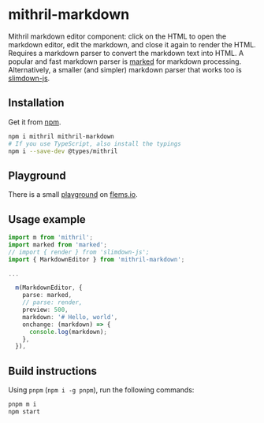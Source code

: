 # mithril-markdown

Mithril markdown editor component: click on the HTML to open the markdown editor, edit the markdown, and close it again to render the HTML. Requires a markdown parser to convert the markdown text into HTML. A popular and fast markdown parser is [marked](https://www.npmjs.com/package/marked) for markdown processing. Alternatively, a smaller (and simpler) markdown parser that works too is [slimdown-js](https://www.npmjs.com/package/slimdown-js).

## Installation

Get it from [npm](https://www.npmjs.com/package/mithril-markdown).

```bash
npm i mithril mithril-markdown
# If you use TypeScript, also install the typings
npm i --save-dev @types/mithril
```

## Playground

There is a small [playground](https://flems.io/#0=N4IgzgpgNhDGAuEAmIBcIB08wgDQgDMBLGHVAbVADsBDAWwjU2zxFgHsrEumi6AHdgCd4AAmCihEKkghDRAX1EEh7OqIDkYKHyTsA7lQC0AKzAaA3AB0qHKmDEBZAJ6OaQgNZ7DAUSRF4YVEAXlE3T28qPwDhDHCvAyj-QKFrKhs7B1EfAA96fhgQ0QAKAEoQgD5xG1FRTLEHGkQi4Bra0Tp3BMNUUQADGwBiUQBhAAsafkQhGyHhgGU4eCJOWaoAKnWRgBkASRGAaVEAeQA5MJ9RABVj0XmrgEEAJSvsgBFdq93TgHFNtYAakQwAFROQfux2ABzGAAXWKY3g8H4YFQAHo0fosRgoZCYRAMBw6KUMGsrmNgaJKTRRGAxsIxDoqAS1qcDKJ4BSwFTuTSAG5yZyiKCcKHCojM3BUrjSWRIDnsUT6ISTaUcsYQUTIGJCDCiABCAFcxPoAvTjeLmQAjKQ0DxgKVgRX6DVUJWa-hyAjCdQ0uiGqDLJmamgIFZUKWgunsAPyq2a+C2xDymi82kS-GWlnpKjkynU2n0kTihykqKhsZZnm0iD8dxNZCiK1CmnBm0QO1lxwBoMSkNhzjc6Oxpser0+xucLUVrNlmzzen8fgZkvwVA2IyiXaIdQARg3W53ogATDYBm7FG0pPBDUI3a0L7U+UQIPpemVKtVH+16uIOl1IkUIpGkQNJ2naa9bzdOhihceJImiFIpQkOshEgXopBkOQpU6CJEkUUo2lqBRcDaBQbHInM6AwTDZCEYo9FgQ0GC4DArXYJBnBw4pcnyGBSlKVhIBgAd7CYXdUAABiMCSAFZZJABRYXwJl7TQSgQFoBgmDoM0hBIVhbygJhEWRVEMUNKh+A8KFCTUNFdM5fSoAAAWPDBJIwAAWBy9JIDBdKoDAzFYeBnE9JgwFgfSpkU3BqHoRh0EcsZnKMXDuioQyhGM9BTJRdE0Us6zbKJXynJIdKAMSFzPIAZg8tF-AccrUsqjLImCnB8DCiL0CimL4EU2EFCAA) on [flems.io](https://flems.io).

## Usage example

```ts
import m from 'mithril';
import marked from 'marked';
// import { render } from 'slimdown-js';
import { MarkdownEditor } from 'mithril-markdown';

...

  m(MarkdownEditor, {
    parse: marked,
    // parse: render,
    preview: 500,
    markdown: '# Hello, world',
    onchange: (markdown) => {
      console.log(markdown);
    },
  }),
```

## Build instructions

Using `pnpm` (`npm i -g pnpm`), run the following commands:

```bash
pnpm m i
npm start
```
